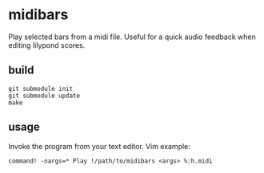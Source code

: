 # midibars
Play selected bars from a midi file. Useful for a quick audio feedback when
editing lilypond scores.

## build

```
git submodule init
git submodule update
make
```

## usage

Invoke the program from your text editor. Vim example:
```
command! -nargs=* Play !/path/to/midibars <args> %:h.midi
```

